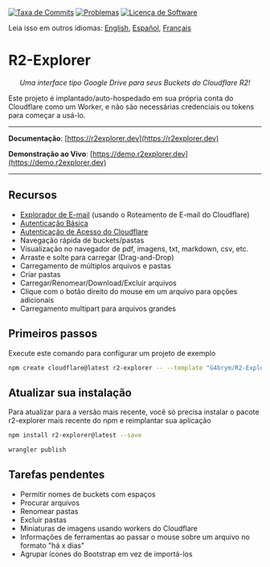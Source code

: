 [![Taxa de Commits](https://img.shields.io/github/commit-activity/m/G4brym/R2-Explorer?label=Commits&style=social)](https://github.com/G4brym/R2-Explorer/commits/main) [![Problemas](https://img.shields.io/github/issues/G4brym/R2-Explorer?style=social)](https://github.com/G4brym/R2-Explorer/issues) [![Licença de Software](https://img.shields.io/badge/license-MIT-brightgreen.svg?style=social)](LICENSE)

Leia isso em outros idiomas: [English](README.md), [Español](READMEes.md), [Français](READMEfr.md)

# R2-Explorer

<p align="center">
    <em>Uma interface tipo Google Drive para seus Buckets do Cloudflare R2!</em>
</p>

<p>
  Este projeto é implantado/auto-hospedado em sua própria conta do Cloudflare como um Worker, e não são necessárias credenciais ou tokens para começar a usá-lo.
</p>

---

**Documentação**: [https://r2explorer.dev](https://r2explorer.dev)

**Demonstração ao Vivo**: [https://demo.r2explorer.dev](https://demo.r2explorer.dev)

---

## Recursos

- [Explorador de E-mail](https://r2explorer.dev/guides/setup-email-explorer/) (usando o Roteamento de E-mail do Cloudflare)
- [Autenticação Básica](https://r2explorer.dev/getting-started/security/#basic-auth)
- [Autenticação de Acesso do Cloudflare](https://r2explorer.dev/getting-started/security/)
- Navegação rápida de buckets/pastas
- Visualização no navegador de pdf, imagens, txt, markdown, csv, etc.
- Arraste e solte para carregar (Drag-and-Drop)
- Carregamento de múltiplos arquivos e pastas
- Criar pastas
- Carregar/Renomear/Download/Excluir arquivos
- Clique com o botão direito do mouse em um arquivo para opções adicionais
- Carregamento multipart para arquivos grandes

## Primeiros passos

Execute este comando para configurar um projeto de exemplo

```bash
npm create cloudflare@latest r2-explorer -- --template "G4brym/R2-Explorer/template"
```

## Atualizar sua instalação

Para atualizar para a versão mais recente, você só precisa instalar o pacote r2-explorer mais recente do npm e reimplantar sua aplicação

```bash
npm install r2-explorer@latest --save
```

```bash
wrangler publish
```

## Tarefas pendentes
- Permitir nomes de buckets com espaços
- Procurar arquivos
- Renomear pastas
- Excluir pastas
- Miniaturas de imagens usando workers do Cloudflare
- Informações de ferramentas ao passar o mouse sobre um arquivo no formato "há x dias"
- Agrupar ícones do Bootstrap em vez de importá-los
